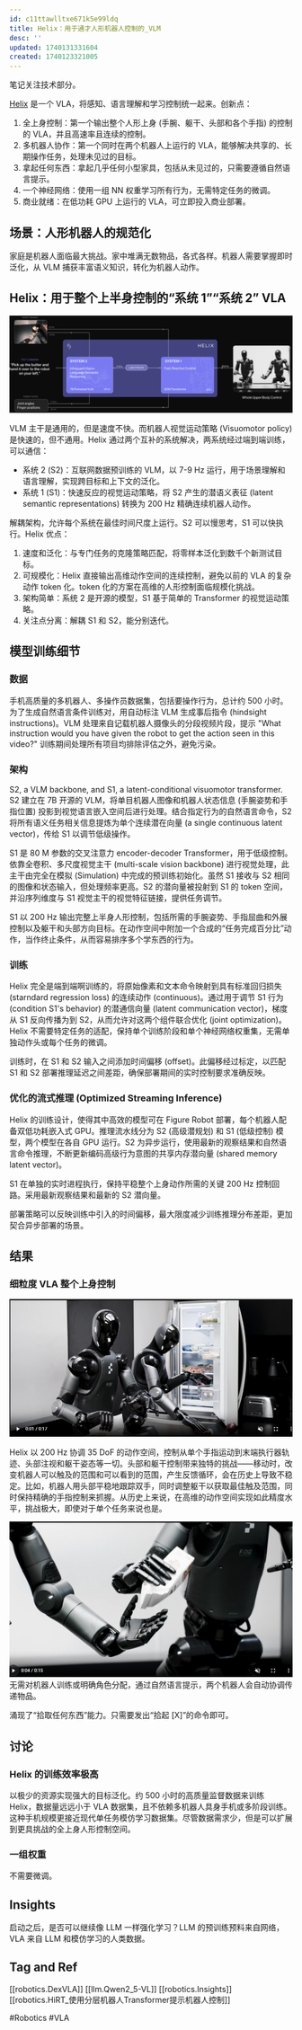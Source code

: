 ```yaml
---
id: c11ttawlltxe671k5e99ldq
title: Helix：用于通才人形机器人控制的_VLM
desc: ''
updated: 1740131331604
created: 1740123321005
---
```


笔记关注技术部分。

[Helix](https://www.figure.ai/news/helix) 是一个 VLA，将感知、语言理解和学习控制统一起来。创新点：
1. 全上身控制：第一个输出整个人形上身 (手腕、躯干、头部和各个手指) 的控制的 VLA，并且高速率且连续的控制。
2. 多机器人协作：第一个同时在两个机器人上运行的 VLA，能够解决共享的、长期操作任务，处理未见过的目标。
3. 拿起任何东西：拿起几乎任何小型家具，包括从未见过的，只需要遵循自然语言提示。
4. 一个神经网络：使用一组 NN 权重学习所有行为，无需特定任务的微调。
5. 商业就绪：在低功耗 GPU 上运行的 VLA，可立即投入商业部署。

## 场景：人形机器人的规范化
家庭是机器人面临最大挑战。家中堆满无数物品，各式各样。机器人需要掌握即时泛化，从 VLM 捕获丰富语义知识，转化为机器人动作。

## Helix：用于整个上半身控制的“系统 1”“系统 2” VLA

![s2_s1](assets/images/robotics.Helix：用于通才人形机器人控制的_VLM/s2_s1.png)

VLM 主干是通用的，但是速度不快。而机器人视觉运动策略 (Visuomotor policy) 是快速的，但不通用。Helix 通过两个互补的系统解决，两系统经过端到端训练，可以通信：
- 系统 2 (S2)：互联网数据预训练的 VLM，以 7-9 Hz 运行，用于场景理解和语言理解，实现跨目标和上下文的泛化。
- 系统 1 (S1)：快速反应的视觉运动策略，将 S2 产生的潜语义表征 (latent semantic representations) 转换为 200 Hz 精确连续机器人动作。

解耦架构，允许每个系统在最佳时间尺度上运行。S2 可以慢思考，S1 可以快执行。Helix 优点：
1. 速度和泛化：与专门任务的克隆策略匹配，将零样本泛化到数千个新测试目标。
2. 可规模化：Helix 直接输出高维动作空间的连续控制，避免以前的 VLA 的复杂动作 token 化。token 化的方案在高维的人形控制面临规模化挑战。
3. 架构简单：系统 2 是开源的模型，S1 基于简单的 Transformer 的视觉运动策略。
4. 关注点分离：解耦 S1 和 S2，能分别迭代。

## 模型训练细节
### 数据
手机高质量的多机器人、多操作员数据集，包括要操作行为，总计约 500 小时。为了生成自然语言条件训练对，用自动标注 VLM 生成事后指令 (hindsight instructions)。VLM 处理来自记载机器人摄像头的分段视频片段，提示 "What instruction would you have given the robot to get the action seen in this video?" 训练期间处理所有项目均排除评估之外，避免污染。

### 架构
S2, a VLM backbone, and S1, a latent-conditional visuomotor transformer. S2 建立在 7B 开源的 VLM，将单目机器人图像和机器人状态信息 (手腕姿势和手指位置) 投影到视觉语言嵌入空间后进行处理。结合指定行为的自然语言命令，S2 将所有语义任务相关信息提炼为单个连续潜在向量 (a single continuous latent vector)，传给 S1 以调节低级操作。

S1 是 80 M 参数的交叉注意力 encoder-decoder Transformer，用于低级控制。依靠全卷积、多尺度视觉主干 (multi-scale vision backbone) 进行视觉处理，此主干由完全在模拟 (Simulation) 中完成的预训练初始化。虽然 S1 接收与 S2 相同的图像和状态输入，但处理频率更高。S2 的潜向量被投射到 S1 的 token 空间，并沿序列维度与 S1 视觉主干的视觉特征链接，提供任务调节。

S1 以 200 Hz 输出完整上半身人形控制，包括所需的手腕姿势、手指屈曲和外展控制以及躯干和头部方向目标。在动作空间中附加一个合成的“任务完成百分比”动作，当作终止条件，从而容易排序多个学东西的行为。

### 训练
Helix 完全是端到端啊训练的，将原始像素和文本命令映射到具有标准回归损失 (starndard regression loss) 的连续动作 (continuous)。通过用于调节 S1 行为 (condition S1's behavior) 的潜通信向量 (latent communication vector)，梯度从 S1 反向传播为到 S2，从而允许对这两个组件联合优化 (joint optimization)。Helix 不需要特定任务的适配，保持单个训练阶段和单个神经网络权重集，无需单独动作头或每个任务的微调。

训练时，在 S1 和 S2 输入之间添加时间偏移 (offset)。此偏移经过标定，以匹配 S1 和 S2 部署推理延迟之间差距，确保部署期间的实时控制要求准确反映。

### 优化的流式推理 (Optimized Streaming Inference)
Helix 的训练设计，使得其中高效的模型可在 Figure Robot 部署，每个机器人配备双低功耗嵌入式 GPU。推理流水线分为 S2 (高级潜规划) 和 S1 (低级控制) 模型，两个模型在各自 GPU 运行。S2 为异步运行，使用最新的观察结果和自然语言命令推理，不断更新编码高级行为意图的共享内存潜向量 (shared memory latent vector)。

S1 在单独的实时进程执行，保持平稳整个上身动作所需的关键 200 Hz 控制回路。采用最新观察结果和最新的 S2 潜向量。

部署策略可以反映训练中引入的时间偏移，最大限度减少训练推理分布差距，更加契合异步部署的场景。

## 结果
### 细粒度 VLA 整个上身控制
![上身控制](assets/images/robotics.Helix：用于通才人形机器人控制的_VLM/上身控制.png)

Helix 以 200 Hz 协调 35 DoF 的动作空间，控制从单个手指运动到末端执行器轨迹、头部注视和躯干姿态等一切。头部和躯干控制带来独特的挑战——移动时，改变机器人可以触及的范围和可以看到的范围，产生反馈循环，会在历史上导致不稳定。比如，机器人用头部平稳地跟踪双手，同时调整躯干以获取最佳触及范围，同时保持精确的手指控制来抓握。从历史上来说，在高维的动作空间实现如此精度水平，挑战极大，即使对于单个任务来说也是。


![传递物品](assets/images/robotics.Helix：用于通才人形机器人控制的_VLM/传递物品.png)
无需对机器人训练或明确角色分配，通过自然语言提示，两个机器人会自动协调传递物品。

涌现了“拾取任何东西”能力。只需要发出“拾起 [X]”的命令即可。

## 讨论
### Helix 的训练效率极高
以极少的资源实现强大的目标泛化。约 500 小时的高质量监督数据来训练 Helix，数据量远远小于 VLA 数据集，且不依赖多机器人具身手机或多阶段训练。这种手机规模更接近现代单任务模仿学习数据集。尽管数据需求少，但是可以扩展到更具挑战的全上身人形控制空间。

### 一组权重
不需要微调。

## Insights
启动之后，是否可以继续像 LLM 一样强化学习？LLM 的预训练预料来自网络，VLA 来自 LLM 和模仿学习的人类数据。

## Tag and Ref
[[robotics.DexVLA]]
[[llm.Qwen2_5-VL]]
[[robotics.Insights]]
[[robotics.HiRT_使用分层机器人Transformer提示机器人控制]]

#Robotics
#VLA